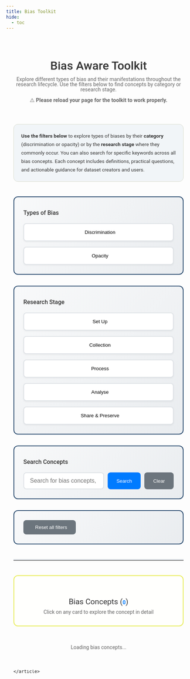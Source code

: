 ```yaml
---
title: Bias Toolkit
hide:
  - toc
---
```


<style>
body {
    font-family: 'Roboto', sans-serif;
    line-height: 1;
}

.container-custom {
    max-width: 1200px;
    margin: 0 auto;
    padding: 20px;
}

.post-title {
    color: #333;
    font-size: 2rem;
    font-weight: 500;
    margin-bottom: 10px;
    text-align: center;
}

.post-description {
    text-align: center;
    color: #666;
    font-size: 0.9rem;
    margin-bottom: 20px;
}

.filter-section {
    margin-bottom: 30px;
    padding: 25px;
    background: linear-gradient(135deg, #f8f9fa 0%, #e9ecef 100%);
    border-radius: 12px;
    border: 2px solid #1d4066ff;
}

.filter-section h3 {
    color: #333;
    font-weight: 500;
    margin-bottom: 20px;
    margin-top: 10px;
    font-size: 1rem;
}

.button-grid {
    display: grid;
    grid-template-columns: repeat(auto-fit, minmax(220px, 1fr));
    gap: 15px;
    margin-top: 15px;
}

.filter-btn {
    padding: 15px 20px;
    border: 2px solid #dee2e6;
    background: white;
    border-radius: 8px;
    cursor: pointer;
    transition: all 0.3s ease;
    font-weight: 500;
    text-align: center;
    display: flex;
    align-items: center;
    justify-content: center;
    gap: 8px;
    box-shadow: 0 2px 4px rgba(0,0,0,0.05);
}

.filter-btn:hover {
    border-color: #007bff;
    background-color: #f8f9fa;
    transform: translateY(-2px);
    box-shadow: 0 4px 12px rgba(0,123,255,0.15);
}

.filter-btn.active {
    background: linear-gradient(135deg, #007bff 0%, #0056b3 100%);
    color: white;
    border-color: #007bff;
    transform: translateY(-2px);
    box-shadow: 0 4px 15px rgba(0,123,255,0.3);
}

.search-container {
    display: flex;
    gap: 10px;
    margin-top: 15px;
    flex-wrap: wrap;
}

.search-container input {
    flex: 1;
    min-width: 200px;
    padding: 12px 16px;
    border: 2px solid #dee2e6;
    border-radius: 8px;
    font-size: 16px;
    transition: border-color 0.3s ease;
}

.search-container input:focus {
    outline: none;
    border-color: #007bff;
    box-shadow: 0 0 0 3px rgba(0,123,255,0.1);
}

.search-btn {
    padding: 12px 24px;
    background: #007bff;
    color: white;
    border: none;
    border-radius: 8px;
    cursor: pointer;
    transition: all 0.3s ease;
    font-weight: 500;
}

.search-btn:hover {
    background: #0056b3;
    transform: translateY(-1px);
}

.reset-btn {
    padding: 12px 24px;
    background: #6c757d;
    color: white;
    border: none;
    border-radius: 8px;
    cursor: pointer;
    transition: all 0.3s ease;
    font-weight: 500;
    display: flex;
    align-items: center;
    gap: 8px;
}

.reset-btn:hover {
    background: #545b62;
    transform: translateY(-1px);
}

.card {
    border: 1px solid rgba(0,123,255,0.15);
    border-radius: 12px;
    margin-bottom: 25px;
    transition: all 0.3s ease;
    cursor: pointer;
    background: white;
    overflow: hidden;
}

.card:hover {
    box-shadow: 0 8px 25px rgba(0,0,0,0.1);
    transform: translateY(-3px);
    border-color: #007bff;
}

.card-body {
    padding: 25px;
}

.card-title {
    font-size: 1.4rem;
    font-weight: 600;
    margin-bottom: 15px;
    color: #333;
    display: flex;
    align-items: center;
    gap: 10px;
}

.card-title i {
    color: #007bff;
    font-size: 1.2rem;
}

.card-text {
    color: #666;
    margin-bottom: 12px;
    line-height: 1.6;
}

.card-text.keyword {
    font-style: italic;
    color: #888;
    font-size: 0.8rem;
}

.badge {
    display: inline-block;
    padding: 6px 12px;
    background: #e9ecef;
    color: #495057;
    border-radius: 20px;
    font-size: 0.7rem;
    margin-right: 8px;
    margin-bottom: 8px;
    font-weight: 500;
}

.badge.discrimination {
    background: linear-gradient(135deg, #ca6a73ff 0%, #c82333 100%);
    color: white;
}

.badge.opacity {
    background: linear-gradient(135deg, #17a2b8 0%, #138496 100%);
    color: white;
}

.badge.stage {
    background: linear-gradient(135deg, #28a745 0%, #218838 100%);
    color: white;
}

hr.solid {
    border-top: 2px solid #e9ecef;
    margin: 20px 0;
    opacity: 1;
}

#resource-count {
    font-weight: 700;
    color: #007bff;
    font-size: 0.9rem;
}

.results-header {
    text-align: center;
    margin: 0px 0 10px 0;
    padding: 30px;
    background: #fffffdff;
    border-radius: 12px;
    border: 2px solid #e7ec54ff;
}

.results-header h2 {
    color: #333;
    font-weight: 400;
    margin-bottom: 10px;
}

.results-header p {
    color: #666;
    margin: 0;
}

.intro-section {
    background: #f1f5f8ff;
    padding: 20px;
    border-radius: 12px;
    margin-bottom: 40px;
    border: 1px solid #d8dbcbff;
}

.intro-section p {
    margin: 0;
    color: #333;
    font-size: 0.85rem;
    line-height: 1.7;
}

.loading {
    text-align: center;
    padding: 40px;
    color: #666;
}

/* Responsive design */
@media (max-width: 768px) {
    .search-container {
        flex-direction: column;
    }
    
    .search-container input {
        min-width: 100%;
    }
    
    .button-grid {
        grid-template-columns: 1fr;
    }
    
    .card-body {
        padding: 20px;
    }
    
    .post-title {
        font-size: 2rem;
    }
}
</style>

<!-- Font Awesome -->
<link rel="stylesheet" href="https://cdn.jsdelivr.net/npm/@fortawesome/fontawesome-free@6.4.0/css/all.min.css" integrity="sha256-HtsXJanqjKTc8vVQjO4YMhiqFoXkfBsjBWcX91T1jr8=" crossorigin="anonymous">

<div class="container-custom">
    <header class="post-header">
        <h1 class="post-title">Bias Aware Toolkit</h1>
        <p class="post-description">
            Explore different types of bias and their manifestations throughout the research lifecycle. 
            Use the filters below to find concepts by category or research stage. <br> <br>
            ⚠️ <b>Please reload your page for the toolkit to work properly.</b>
        </p>
    </header>

<article>
        <div class="intro-section">
            <p>
                <strong>Use the filters below</strong> to explore types of biases by their <strong>category</strong> (discrimination or opacity) 
                or by the <strong>research stage</strong> where they commonly occur. You can also search for specific keywords across all bias concepts. 
                Each concept includes definitions, practical questions, and actionable guidance for dataset creators and users.
            </p>
        </div>
        
<!-- Type Filter -->
<div class="filter-section">
            <h3><i class="fa-solid fa-tags"></i> Types of Bias</h3>
            <div class="button-grid">
                <button class="filter-btn type-btn" data-filter="type" data-value="discrimination">
                    <i class="fa-solid fa-exclamation-triangle"></i>
                    Discrimination
                </button>
                <button class="filter-btn type-btn" data-filter="type" data-value="opacity">
                    <i class="fa-solid fa-eye-slash"></i>
                    Opacity 
                </button>
            </div>
        </div>

<!-- Stage Filter -->
<div class="filter-section">
            <h3><i class="fa-solid fa-project-diagram"></i> Research Stage</h3>
            <div class="button-grid">
                <button class="filter-btn stage-btn" data-filter="stage" data-value="setup">
                    <i class="fa-solid fa-cog"></i>
                    Set Up 
                </button>
                <button class="filter-btn stage-btn" data-filter="stage" data-value="collection">
                    <i class="fa-solid fa-database"></i>
                    Collection 
                </button>
                <button class="filter-btn stage-btn" data-filter="stage" data-value="process">
                    <i class="fa-solid fa-gears"></i>
                    Process 
                </button>
                <button class="filter-btn stage-btn" data-filter="stage" data-value="analyse">
                    <i class="fa-solid fa-chart-bar"></i>
                    Analyse 
                </button>
                <button class="filter-btn stage-btn" data-filter="stage" data-value="share">
                    <i class="fa-solid fa-share"></i>
                    Share & Preserve 
                </button>
            </div>
        </div>

<!-- Search -->
<div class="filter-section">
            <h3><i class="fa-solid fa-search"></i> Search Concepts</h3>
            <div class="search-container">
                <input type="text" id="search-input" placeholder="Search for bias concepts, definitions, keywords, or questions...">
                <button id="search-btn" class="search-btn">
                    <i class="fa-solid fa-search"></i> Search
                </button>
                <button id="clear-search-btn" class="search-btn" style="background: #6c757d;">
                    <i class="fa-solid fa-times"></i> Clear
                </button>
            </div>
        </div>

<!-- Reset -->
<div class="filter-section">
            <button class="reset-btn" data-reset="all">
                <i class="fa-solid fa-rotate-left"></i>
                Reset all filters
            </button>
        </div>

<hr style="border-top: 3px solid #dee2e6; margin: 40px 0;">

<!-- Results Header -->
<div class="results-header">
            <h2>
                Bias Concepts (<span id="resource-count">0</span>)
            </h2>
            <p>
                <i class="fa-solid fa-info-circle"></i> 
                Click on any card to explore the concept in detail
            </p>
        </div>

<!-- Cards Container -->
<div id="card-list">
            <div class="loading">
                <i class="fa-solid fa-spinner fa-spin"></i> Loading bias concepts...
            </div>
        </div>

<script>
            // Embedded bias configuration data - no async loading required
            const BIAS_DATA = [
        {
                "title": "FAIR",
                "slug": "FAIR",
                "types": [
                        "opacity"
                ],
                "stages": [
                        "setup",
                        "collection",
                        "share"
                ],
                "keywords": [
                        "findable",
                        "reusable",
                        "interoperable",
                        "accessible",
                        "reuse",
                        "legacy data",
                        "provenance",
                        "robustness",
                        "sustainability",
                        "license"
                ],
                "definition": "Principles to improve \"the Findability, Accessibility, Interoperability, and Reuse of digital assets.",
                "stakes": "Adhering to the FAIR Principles ensures your data is technically responsible, as it benefits the reusability and interoperability of the data. This also supports sustainability and better research practices, and consequently, better knowledge production.",
                "icon": "fa-circle-question"
        },
        {
                "title": "Accessibility",
                "slug": "accessibility",
                "types": [
                        "discrimination",
                        "opacity"
                ],
                "stages": [
                        "collection",
                        "share"
                ],
                "keywords": [
                        "available",
                        "findable",
                        "inclusivity"
                ],
                "definition": "“Accessibility ensures that all people—regardless of ability—can interact with the information or services you provide.",
                "stakes": "Ensuring equal accessibility to your research (data) is a core part of creating responsible research, because it allows for knowledge to be fairly shared.",
                "icon": "fa-circle-question"
        },
        {
                "title": "Accuracy",
                "slug": "accuracy",
                "types": [
                        "opacity"
                ],
                "stages": [
                        "collection",
                        "process"
                ],
                "keywords": [
                        "factual",
                        "correct",
                        "errors"
                ],
                "definition": "Being exact or correct.",
                "stakes": "It is important to be as accurate as you can be - describing precisely your process or avoiding factual mistakes in descriptions or annotations for example. Inaccurate information left in your data, will be transposed onto subsequent research using your data.",
                "icon": "fa-circle-question"
        },
        {
                "title": "Availability",
                "slug": "availability",
                "types": [
                        "discrimination"
                ],
                "stages": [
                        "collection"
                ],
                "keywords": [
                        "accessible",
                        "findable",
                        "inclusivity"
                ],
                "definition": "Denotes whether a source of data is in existence, reachable and operational.",
                "stakes": "Availability of sources impacts what type of research you can conduct and conclusions you can draw. Acknowledging a lack of availability signals to the audience that narratives are likely missing from the output. Availability also creates accountability.",
                "icon": "fa-circle-question"
        },
        {
                "title": "Collaboration",
                "slug": "collaboration",
                "types": [
                        "opacity"
                ],
                "stages": [
                        "setup",
                        "collection",
                        "share"
                ],
                "keywords": [
                        "stakeholder engagement",
                        "community involvement",
                        "plurivocality",
                        "multivocality",
                        "participatory research",
                        "co-creation",
                        "partnership"
                ],
                "definition": "Working together respectfully with others who bring in different perspectives.",
                "stakes": "Collaboration in any form is crucial in creating ethically responsible datasets. Not allowing for other perspectives on your work produces tunnel-visioned, and often incorrect work.",
                "icon": "fa-handshake"
        },
        {
                "title": "Documentation",
                "slug": "documentation",
                "types": [
                        "opacity"
                ],
                "stages": [
                        "set up",
                        "collect",
                        "process",
                        "analyse",
                        "share"
                ],
                "keywords": [
                        "transparency",
                        "context",
                        "reuse",
                        "robust"
                ],
                "definition": "The descriptive account of the process of creating or curating information.",
                "stakes": "Creating extensive documentation is crucial to ensure adequate contextualisation of your research and transparency around research practices. This creates accountability as well.",
                "icon": "fa-circle-question"
        },
        {
                "title": "Durability",
                "slug": "durability",
                "types": [
                        "opacity",
                        "discrimination"
                ],
                "stages": [
                        "setup"
                ],
                "keywords": [
                        "robustness",
                        "future",
                        "sustainability",
                        "FAIR",
                        "data management"
                ],
                "definition": "Maintenance of data's integrity and availability for the future.",
                "stakes": "Enabling accessibility and availability of your research output after the end of your project, is very valuable, because it allows other researchers to build off of your work.",
                "icon": "fa-circle-question"
        },
        {
                "title": "Expertise",
                "slug": "expertise",
                "types": [
                        "discrimination",
                        "opacity"
                ],
                "stages": [
                        "collection",
                        "process"
                ],
                "keywords": [
                        "knowledge",
                        "power",
                        "multivocality",
                        "collaboration",
                        "team"
                ],
                "definition": "“A high level of knowledge or skill”\n\n_Definition source: Cambridge Dictionary (n.",
                "stakes": "Your expertise impacts what type of research you conduct and conclusions you draw.",
                "icon": "fa-circle-question"
        },
        {
                "title": "Harmful Language",
                "slug": "harmful-language",
                "types": [
                        "discrimination"
                ],
                "stages": [
                        "setup",
                        "collection",
                        "process",
                        "share"
                ],
                "keywords": [
                        "harm",
                        "racism",
                        "categories"
                ],
                "definition": "Language that causes uncomfort, pain, feelings of unsafety to an individual or group of people.",
                "stakes": "Harmful language can cause hurt to people and make the spaces they access your data in feel unsafe.",
                "icon": "fa-circle-question"
        },
        {
                "title": "Historicity",
                "slug": "historicity",
                "types": [
                        "discrimination",
                        "opacity"
                ],
                "stages": [
                        "collection"
                ],
                "keywords": [
                        "original",
                        "primary source",
                        "significance",
                        "context"
                ],
                "definition": "Philosophical term denoting an authenticity of an event in the past.",
                "stakes": "Historicity is important because we do not want to erase past wrongs. A dataset or narrative for historical research must include flaws, but must also be contextualised and not reiterated responsibly.",
                "icon": "fa-circle-question"
        },
        {
                "title": "impact",
                "slug": "impact",
                "types": [
                        "discrimination",
                        "opacity"
                ],
                "stages": [
                        "setup"
                ],
                "keywords": [
                        "topic",
                        "audience",
                        "community",
                        "benefit",
                        "harm"
                ],
                "definition": "an effect on, change or benefit to the economy, society, culture, public policy or services, health, the environment or quality of life (beyond academia)",
                "stakes": "If impact goes unconsidered, and therefore not discussed in research’s output, there can be (unintended) harm done. In order to work as responsibly as possible, while aiming for just knowledge production, impact should be accounted for during conceptualisation of the project already.",
                "icon": "fa-circle-question"
        },
        {
                "title": "Methodology",
                "slug": "methodology",
                "types": [
                        "opacity"
                ],
                "stages": [
                        "analyse"
                ],
                "keywords": [
                        "algorithm",
                        "methods",
                        "evaluate",
                        "approach"
                ],
                "definition": "a systematic deviation in the outcomes of an evaluation process, stemming directly from the specific methods or approaches employed.",
                "stakes": "",
                "icon": "fa-microscope"
        },
        {
                "title": "Multivocality",
                "slug": "multivocality",
                "types": [
                        "discrimination",
                        "opacity"
                ],
                "stages": [
                        "collection",
                        "process"
                ],
                "keywords": [
                        "perspectives",
                        "narratives",
                        "silences",
                        "plurivocality",
                        "polyvocality",
                        "polyphony"
                ],
                "definition": "“An approach to archaeology, but also for historical reasoning, explanation and understanding that accepts a high degree of relativism and thus encourages the contemporaneous articulation of numerous ...",
                "stakes": "If multivocality is neither considered, nor represented in the publication of research (documentation), it gives an unfair representation of the past and/or present, as there are always parallel discourses present.",
                "icon": "fa-circle-question"
        },
        {
                "title": "Ownership",
                "slug": "ownership",
                "types": [
                        "discrimination"
                ],
                "stages": [
                        "setup",
                        "share"
                ],
                "keywords": [
                        "possession",
                        "responsibility",
                        "power",
                        "accessible",
                        "privilege",
                        "oppression"
                ],
                "definition": "Data ownership refers to both the possession of and responsibility for information.",
                "stakes": "Ownership should be considered in order to confront unbalanced power structures. Concrete actions can then be taken to provide more fairness in these structures (such as shifting ownership).",
                "icon": "fa-circle-question"
        },
        {
                "title": "Positionality",
                "slug": "positionality",
                "types": [
                        "opacity"
                ],
                "stages": [
                        "setup"
                ],
                "keywords": [
                        "social position",
                        "power structures",
                        "identity",
                        "reflexivity",
                        "privilege",
                        "oppression",
                        "situatedness"
                ],
                "definition": "“One’s social position or place in a given society in relation to race, ethnicity, and other statuses (e.",
                "stakes": "When positionality goes unconsidered or unacknowledged, the research is impacted and lacks connection to the current situation (tone-deaf). Also hinders transparency, reuse and reproducibility.",
                "icon": "fa-user-circle"
        },
        {
                "title": "Privacy",
                "slug": "privacy",
                "types": [
                        "opacity"
                ],
                "stages": [
                        "collection"
                ],
                "keywords": [
                        "legal",
                        "difficult to share"
                ],
                "definition": "Privacy is concerned with the protection of personal data: “any information that relates to an identified or identifiable living individual (data subject).",
                "stakes": "Privacy has many (legal) regulations around it, and is therefore important to consider.",
                "icon": "fa-circle-question"
        },
        {
                "title": "Provenance",
                "slug": "provenance",
                "types": [
                        "opacity"
                ],
                "stages": [
                        "collection"
                ],
                "keywords": [
                        "context",
                        "agency",
                        "chronology",
                        "origin",
                        "metadata"
                ],
                "definition": "“The chronology of the origin, development, ownership, location, and changes to a system or system component and associated data [and objects and documentation].",
                "stakes": "To understand the journey your data has been through, as well as understanding the context of its creation and changes, is integral to understanding the data itself and how it can serve your research.",
                "icon": "fa-circle-question"
        },
        {
                "title": "Recruitment",
                "slug": "recruitment",
                "types": [
                        "opacity",
                        "discrimination"
                ],
                "stages": [
                        "setup"
                ],
                "keywords": [
                        "diversity",
                        "representation",
                        "expertise",
                        "team",
                        "inclusivity",
                        "management"
                ],
                "definition": "The process of finding and hiring people to work in the same project as you.",
                "stakes": "If recruitment practices are not done thoughtfully, it will make it so that your team may lack expertise and/or diversity. Both of those are crucial in creating conscientious research.",
                "icon": "fa-circle-question"
        },
        {
                "title": "Representation",
                "slug": "representation",
                "types": [
                        "discrimination",
                        "opacity"
                ],
                "stages": [
                        "collection",
                        "analyse",
                        "share"
                ],
                "keywords": [
                        "inclusion",
                        "diversity",
                        "voice",
                        "visibility",
                        "marginalization",
                        "marginalisation",
                        "demographics",
                        "sampling"
                ],
                "definition": "How (in what ways) something is depicted.",
                "stakes": "When groups, cultures, and histories are mis- or underrepresented, it skews narratives, lacking multiple perspectives.",
                "icon": "fa-users"
        },
        {
                "title": "Reproducibility",
                "slug": "reproducibility",
                "types": [
                        "opacity"
                ],
                "stages": [
                        "analyse",
                        "share"
                ],
                "keywords": [
                        "documentation",
                        "reuse",
                        "evaluate"
                ],
                "definition": "A central tenet of science: To produce a reliable scientific body of knowledge, researchers must be able to trace the steps of each other’s work and verify that they yield the claimed results, or to e...",
                "stakes": "_related to: documentation; FAIR; accessibility; provenance  If research is not reproducible, it means the process has been untransparent. The research, as a result, is not trustworthy and lacks accountability.",
                "icon": "fa-circle-question"
        },
        {
                "title": "Silences",
                "slug": "silences",
                "types": [
                        "opacity",
                        "discrimination"
                ],
                "stages": [
                        "setup",
                        "analyse"
                ],
                "keywords": [
                        "archival gaps",
                        "missing data",
                        "representation",
                        "absences",
                        "documentation",
                        "historical record"
                ],
                "definition": "“A gap in the (historical) record resulting from the unintentional or purposeful absence or distortion of documentation.",
                "stakes": "Silences cause a skewed narrative of history, in which certain narratives are not acknowledged and/or included.",
                "icon": "fa-volume-xmark"
        },
        {
                "title": "Transparency",
                "slug": "transparency",
                "types": [
                        "opacity"
                ],
                "stages": [
                        "setup",
                        "collection",
                        "process",
                        "share"
                ],
                "keywords": [
                        "reuse",
                        "documentation",
                        "contextualisation",
                        "audit"
                ],
                "definition": "make data, analysis, methods, and interpretive choices underlying their claims visible in a way that allows others to evaluate them\"\n\n_Definition source: Princeton (n.",
                "stakes": "Transparency is crucial in research: in documentation, communication, publications. Research that lacks transparency causes wrongful reiterations and conclusions to be drawn - it also does not encourage responsible reuse of knowledge.",
                "icon": "fa-eye"
        },
        {
                "title": "Unintented Use",
                "slug": "unintended-use",
                "types": [
                        "discrimination",
                        "opacity"
                ],
                "stages": [
                        "analyse",
                        "share"
                ],
                "keywords": [
                        "impact",
                        "harm",
                        "accountability",
                        "risk assessment",
                        "misinterpretation",
                        "function creep",
                        "misleading"
                ],
                "definition": "Uses of produced data that are not as intended by the researcher.",
                "stakes": "Similar to risk assessments: by considering unintended uses during research, some of these uses could already be mitigated. Noting unintended uses also flags responsibility and accountability to other researchers.",
                "icon": "fa-circle-question"
        }
];

            class BiasToolkit {
                constructor() {
                    this.biasData = BIAS_DATA;
                    this.state = {
                        type: null,
                        stage: null,
                        searchQuery: ""
                    };
                    this.init();
                }

                init() {
                    this.renderCards();
                    this.bindEvents();
                    this.filterCards();
                    
                    // Handle URL parameters for SPA navigation
                    this.loadFromURL();
                    window.addEventListener('popstate', () => this.loadFromURL());
                }

                renderCards() {
                    const cardList = document.getElementById('card-list');
                    cardList.innerHTML = this.biasData.map(bias => this.createCardHTML(bias)).join('');
                }

                createCardHTML(bias) {
                    const typeBadges = bias.types.map(type => 
                        `<span class="badge ${type}">${this.capitalizeFirst(type)}</span>`
                    ).join('');
                    
                    const stageBadges = bias.stages.map(stage => 
                        `<span class="badge stage">${this.formatStage(stage)}</span>`
                    ).join('');

                    const keywordsText = bias.keywords.join(', ');

                    return `
                        <div class="card-wrapper" onclick="this.navigateToPage('${bias.slug}');" style="cursor: pointer;">
                            <div class="card" data-type="${bias.types.join(',')}" data-stage="${bias.stages.join(',')}">
                                <div class="card-body">
                                    <h5 class="card-title">
                                        <i class="fa-solid ${bias.icon}"></i>
                                        ${bias.title}
                                    </h5>
                                    <div style="margin-bottom: 15px;">
                                        ${typeBadges}
                                        ${stageBadges}
                                    </div>
                                    <p class="card-text">
                                        ${bias.definition}
                                    </p>
                                    <p class="card-text keyword">
                                        <i class="fa-solid fa-tags"></i>
                                        <strong>Keywords:</strong> ${keywordsText}
                                    </p>
                                    <hr class="solid">
                                    <p class="card-text">
                                        <i class="fa-solid fa-exclamation-triangle" style="color: #ffc107;"></i>
                                        <strong>Stakes:</strong> ${bias.stakes}
                                    </p>
                                </div>
                            </div>
                        </div>
                    `;
                }

                navigateToPage(slug) {
                    // SPA navigation - can be customized for your routing
                    window.open(`../types/${slug}/`, '_blank');
                }

                capitalizeFirst(str) {
                    return str.charAt(0).toUpperCase() + str.slice(1);
                }

                formatStage(stage) {
                    const stageMap = {
                        'setup': 'Set Up',
                        'collection': 'Collection',
                        'process': 'Process',
                        'analyse': 'Analyse',
                        'share': 'Share & Preserve'
                    };
                    return stageMap[stage] || this.capitalizeFirst(stage);
                }

                bindEvents() {
                    // Type filter buttons
                    document.querySelectorAll(".type-btn").forEach(btn => {
                        btn.addEventListener("click", () => this.handleFilter("type", btn));
                    });

                    // Stage filter buttons
                    document.querySelectorAll(".stage-btn").forEach(btn => {
                        btn.addEventListener("click", () => this.handleFilter("stage", btn));
                    });

                    // Reset buttons
                    document.querySelectorAll(".reset-btn").forEach(btn => {
                        btn.addEventListener("click", () => {
                            if (btn.dataset.reset === "all") {
                                this.clearAllFilters();
                            } else {
                                this.handleReset(btn.dataset.reset);
                            }
                        });
                    });

                    // Search functionality
                    const searchInput = document.getElementById("search-input");
                    if (searchInput) {
                        searchInput.addEventListener("input", () => this.handleSearch());
                        searchInput.addEventListener("keypress", (e) => {
                            if (e.key === "Enter") {
                                e.preventDefault();
                                this.handleSearch();
                            }
                        });
                    }

                    const searchBtn = document.getElementById("search-btn");
                    if (searchBtn) {
                        searchBtn.addEventListener("click", () => this.handleSearch());
                    }

                    const clearBtn = document.getElementById("clear-search-btn");
                    if (clearBtn) {
                        clearBtn.addEventListener("click", () => this.clearSearch());
                    }
                }

                handleFilter(filterType, button) {
                    const value = button.dataset.value;
                    
                    if (this.state[filterType] === value) {
                        this.state[filterType] = null;
                        button.classList.remove("active");
                    } else {
                        document.querySelectorAll(`.${filterType}-btn`).forEach(btn => {
                            btn.classList.remove("active");
                        });
                        this.state[filterType] = value;
                        button.classList.add("active");
                    }
                    
                    this.filterCards();
                    this.updateURL();
                }

                filterCards() {
                    const cards = document.querySelectorAll(".card");
                    let visibleCount = 0;

                    cards.forEach(card => {
                        const cardTypes = card.dataset.type ? card.dataset.type.split(",") : [];
                        const cardStages = card.dataset.stage ? card.dataset.stage.split(",") : [];
                        const cardText = card.textContent.toLowerCase();

                        const typeMatch = !this.state.type || cardTypes.includes(this.state.type);
                        const stageMatch = !this.state.stage || cardStages.includes(this.state.stage);
                        const searchMatch = !this.state.searchQuery || cardText.includes(this.state.searchQuery);

                        const shouldShow = typeMatch && stageMatch && searchMatch;
                        
                        card.style.display = shouldShow ? "block" : "none";
                        if (shouldShow) visibleCount++;
                    });

                    document.getElementById("resource-count").textContent = visibleCount;
                }

                handleSearch() {
                    const searchInput = document.getElementById("search-input");
                    if (searchInput) {
                        this.state.searchQuery = searchInput.value.toLowerCase();
                        this.filterCards();
                        this.updateURL();
                    }
                }

                clearSearch() {
                    const searchInput = document.getElementById("search-input");
                    if (searchInput) {
                        searchInput.value = "";
                        this.state.searchQuery = "";
                        this.filterCards();
                        this.updateURL();
                    }
                }

                handleReset(filterType) {
                    this.state[filterType] = null;
                    document.querySelectorAll(`.${filterType}-btn`).forEach(btn => {
                        btn.classList.remove("active");
                    });
                    this.filterCards();
                    this.updateURL();
                }

                clearAllFilters() {
                    this.state = {
                        type: null,
                        stage: null,
                        searchQuery: ""
                    };
                    
                    document.querySelectorAll(".filter-btn").forEach(btn => {
                        btn.classList.remove("active");
                    });
                    
                    const searchInput = document.getElementById("search-input");
                    if (searchInput) {
                        searchInput.value = "";
                    }
                    this.filterCards();
                    this.updateURL();
                }

                // SPA Navigation with URL state
                updateURL() {
                    const params = new URLSearchParams();
                    
                    if (this.state.type) params.set('type', this.state.type);
                    if (this.state.stage) params.set('stage', this.state.stage);
                    if (this.state.searchQuery) params.set('search', this.state.searchQuery);
                    
                    const newURL = window.location.pathname + (params.toString() ? '?' + params.toString() : '');
                    history.replaceState(null, '', newURL);
                }

                loadFromURL() {
                    const params = new URLSearchParams(window.location.search);
                    
                    this.state.type = params.get('type');
                    this.state.stage = params.get('stage');
                    this.state.searchQuery = params.get('search') || '';
                    
                    // Update UI to match URL
                    document.getElementById('search-input').value = this.state.searchQuery;
                    
                    // Update filter buttons
                    document.querySelectorAll('.filter-btn').forEach(btn => {
                        btn.classList.remove('active');
                        if ((btn.dataset.filter === 'type' && btn.dataset.value === this.state.type) ||
                            (btn.dataset.filter === 'stage' && btn.dataset.value === this.state.stage)) {
                            btn.classList.add('active');
                        }
                    });
                    
                    this.filterCards();
                }
            }
            // Initialize BiasToolkit function
            function initBiasToolkit() {
                // Always re-initialize to handle MkDocs page navigation
                window.biasToolkitInstance = new BiasToolkit();
            }
            
            // Initialize on DOM ready and MkDocs navigation events
            document.addEventListener('DOMContentLoaded', initBiasToolkit);
            document.addEventListener('navigation.loaded', initBiasToolkit);

        </script>
    </article>
</div>